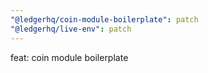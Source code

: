 ```yaml
---
"@ledgerhq/coin-module-boilerplate": patch
"@ledgerhq/live-env": patch
---
```


feat: coin module boilerplate

